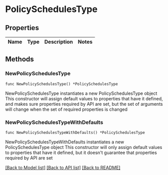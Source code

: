 # PolicySchedulesType

## Properties

Name | Type | Description | Notes
------------ | ------------- | ------------- | -------------

## Methods

### NewPolicySchedulesType

`func NewPolicySchedulesType() *PolicySchedulesType`

NewPolicySchedulesType instantiates a new PolicySchedulesType object
This constructor will assign default values to properties that have it defined,
and makes sure properties required by API are set, but the set of arguments
will change when the set of required properties is changed

### NewPolicySchedulesTypeWithDefaults

`func NewPolicySchedulesTypeWithDefaults() *PolicySchedulesType`

NewPolicySchedulesTypeWithDefaults instantiates a new PolicySchedulesType object
This constructor will only assign default values to properties that have it defined,
but it doesn't guarantee that properties required by API are set


[[Back to Model list]](../README.md#documentation-for-models) [[Back to API list]](../README.md#documentation-for-api-endpoints) [[Back to README]](../README.md)


